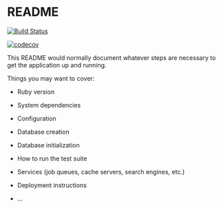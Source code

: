# README
[![Build Status](https://travis-ci.org/misterhtmlcss/Imposter-School.png?branch=main)](https://travis-ci.org/misterhtmlcss/Imposter-School)

[![codecov](https://codecov.io/gh/misterhtmlcss/Imposter-School/branch/main/graph/badge.svg?token=JLX8J9WWJM)](https://codecov.io/gh/misterhtmlcss/Imposter-School)

This README would normally document whatever steps are necessary to get the
application up and running.

Things you may want to cover:

* Ruby version

* System dependencies

* Configuration

* Database creation

* Database initialization

* How to run the test suite

* Services (job queues, cache servers, search engines, etc.)

* Deployment instructions

* ...
